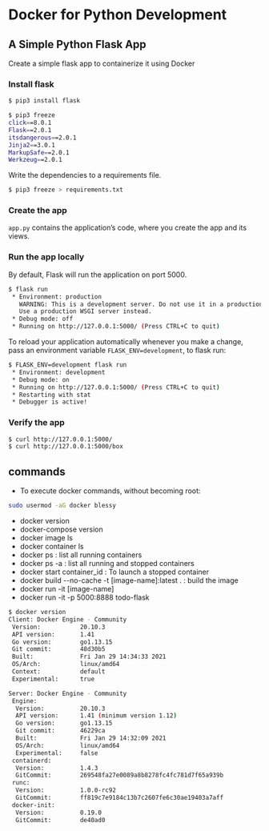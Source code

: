# Docker for Python Development

## A Simple Python Flask App
Create a simple flask app to containerize it using Docker
### Install flask
```sh
$ pip3 install flask

$ pip3 freeze
click==8.0.1
Flask==2.0.1
itsdangerous==2.0.1
Jinja2==3.0.1
MarkupSafe==2.0.1
Werkzeug==2.0.1
```
Write the dependencies to a requirements file.
```sh
$ pip3 freeze > requirements.txt
```
### Create the app
`app.py` contains the application’s code, where you create the app and its views.
### Run the app locally
By default, Flask will run the application on port 5000.
```sh
$ flask run
 * Environment: production
   WARNING: This is a development server. Do not use it in a production deployment.
   Use a production WSGI server instead.
 * Debug mode: off
 * Running on http://127.0.0.1:5000/ (Press CTRL+C to quit)
```
To reload your application automatically whenever you make a change, pass an environment variable `FLASK_ENV=development`, to flask run:
```sh
$ FLASK_ENV=development flask run
 * Environment: development
 * Debug mode: on
 * Running on http://127.0.0.1:5000/ (Press CTRL+C to quit)
 * Restarting with stat
 * Debugger is active!
```
### Verify the app
```sh
$ curl http://127.0.0.1:5000/
$ curl http://127.0.0.1:5000/box
```
## commands
- To execute docker commands, without becoming root:

```sh
sudo usermod -aG docker blessy
```
- docker version
- docker-compose version
- docker image ls
- docker container ls
- docker ps : list all running containers
- docker ps -a : list all running and stopped containers
- docker start container_id : To launch a stopped container
- docker build --no-cache -t [image-name]:latest . : build the image
- docker run -it [image-name]
- docker run -it -p 5000:8888 todo-flask

```sh
$ docker version
Client: Docker Engine - Community
 Version:           20.10.3
 API version:       1.41
 Go version:        go1.13.15
 Git commit:        48d30b5
 Built:             Fri Jan 29 14:34:33 2021
 OS/Arch:           linux/amd64
 Context:           default
 Experimental:      true

Server: Docker Engine - Community
 Engine:
  Version:          20.10.3
  API version:      1.41 (minimum version 1.12)
  Go version:       go1.13.15
  Git commit:       46229ca
  Built:            Fri Jan 29 14:32:09 2021
  OS/Arch:          linux/amd64
  Experimental:     false
 containerd:
  Version:          1.4.3
  GitCommit:        269548fa27e0089a8b8278fc4fc781d7f65a939b
 runc:
  Version:          1.0.0-rc92
  GitCommit:        ff819c7e9184c13b7c2607fe6c30ae19403a7aff
 docker-init:
  Version:          0.19.0
  GitCommit:        de40ad0
```

